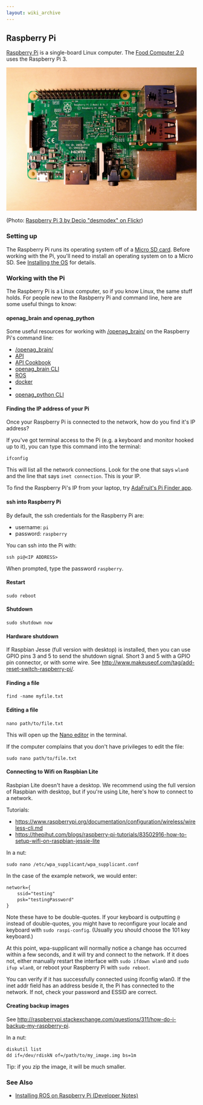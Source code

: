 ```yaml
---
layout: wiki_archive
---
```


## Raspberry Pi

[Raspberry Pi](https://www.raspberrypi.org/) is a single-board Linux
computer. The [Food Computer 2.0](food_computer_2.md) uses the Raspberry Pi
3.

![26281560492\_18c34260af\_k.jpg](/static/images/wiki/raspberry_pi/26281560492_18c34260af_k.jpg)

(Photo: [Raspberry Pi 3 by Decio "desmodex" on
Flickr](https://www.flickr.com/photos/desmodex/26281560492/in/photolist-G3pSij-dbEyXN-r9CWsr-r9wxJU-qszMrG-rqYb4H-qu6kVL-dm4Jec-r6fiN4-r9CWT6-r7LzZ6-qszjeL-quiw8V-rnh8Qs-rqZBKG-esey2Y-dijNpn-opqnji-meFnrf-gv7pTG-cZzxcj-gNS6UT-qu6oNQ-qu6kYG-rr5Z1v-r9vvj3-r9vrTW-r9wwqS-rqZzVE-roN1h5-quisoR-r811TE-r9CTHt-qsMENB-r88sNH-quiwCx-r7ZpmC-qsMwRz-qszshu-rqYc9P-rpzuv8-rr5YzR-r9wuqQ-r9CXvi-rqYbF4-quisHi-gVeh8G-quivpF-gn6Xhd-rnhqhf))

### Setting up

The Raspberry Pi runs its operating system off of a [Micro SD
card](https://en.wikipedia.org/wiki/Secure_Digital). Before working with
the Pi, you'll need to install an operating system on to a Micro SD. See
[Installing the OS](openag_brain/installing/installing_the_os.md) for
details.

### Working with the Pi

The Raspberry Pi is a Linux computer, so if you know Linux, the same
stuff holds. For people new to the Rasbperry Pi and command line, here
are some useful things to know:

#### openag\_brain and openag\_python

Some useful resources for working with [/openag_brain/](openag_brain.md) on the
Raspberry Pi's command line:

  - [/openag_brain/](openag_brain.md)
  - [API](openag_brain/api.md)
  - [API Cookbook](openag_brain/api_cookbook.md)
  - [openag\_brain CLI](openag_brain/cli.md)
  - [ROS](openag_brain/ros.md)
  - [docker](docker.md)
  - [](/openag_python/)
  - [openag\_python CLI](/openag_python/CLI)

#### Finding the IP address of your Pi

Once your Raspberry Pi is connected to the network, how do you find it's
IP address?

If you've got terminal access to the Pi (e.g. a keyboard and monitor
hooked up to it), you can type this command into the terminal:

    ifconfig

This will list all the network connections. Look for the one that says
`wlan0` and the line that says `inet connection`. This is your IP.

To find the Raspberry Pi's IP from your laptop, try [AdaFruit's Pi
Finder app](https://github.com/adafruit/Adafruit-Pi-Finder).

#### ssh into Raspberry Pi

By default, the ssh credentials for the Raspberry Pi are:

  - username: `pi`
  - password: `raspberry`

You can ssh into the Pi with:

    ssh pi@<IP ADDRESS>

When prompted, type the password `raspberry`.

#### Restart

    sudo reboot

#### Shutdown

``` 
sudo shutdown now

```

#### Hardware shutdown

If Raspbian Jesse (full version with desktop) is installed, then you can
use GPIO pins 3 and 5 to send the shutdown signal. Short 3 and 5 with a
GPIO pin connector, or with some wire. See
<http://www.makeuseof.com/tag/add-reset-switch-raspberry-pi/>.

#### Finding a file

``` 
find -name myfile.txt

```

#### Editing a file

    nano path/to/file.txt

This will open up the [Nano editor](https://www.nano-editor.org/) in the
terminal.

If the computer complains that you don't have privileges to edit the
file:

    sudo nano path/to/file.txt

#### Connecting to Wifi on Raspbian Lite

Rasbpian Lite doesn't have a desktop. We recommend using the full
version of Raspbian with desktop, but if you're using Lite, here's how
to connect to a network.

Tutorials:

  - <https://www.raspberrypi.org/documentation/configuration/wireless/wireless-cli.md>
  - <https://thepihut.com/blogs/raspberry-pi-tutorials/83502916-how-to-setup-wifi-on-raspbian-jessie-lite>

In a nut:

``` 
sudo nano /etc/wpa_supplicant/wpa_supplicant.conf 
```

In the case of the example network, we would enter:

    network={
        ssid="testing"
        psk="testingPassword"
    }

Note these have to be double-quotes. If your keyboard is outputting `@`
instead of double-quotes, you might have to reconfigure your locale and
keyboard with `sudo raspi-config`. (Usually you should choose the 101
key keyboard.)

At this point, wpa-supplicant will normally notice a change has occurred
within a few seconds, and it will try and connect to the network. If it
does not, either manually restart the interface with `sudo ifdown wlan0`
and `sudo ifup wlan0`, or reboot your Raspberry Pi with `sudo reboot`.

You can verify if it has successfully connected using ifconfig wlan0. If
the inet addr field has an address beside it, the Pi has connected to
the network. If not, check your password and ESSID are correct.

#### Creating backup images

See
<http://raspberrypi.stackexchange.com/questions/311/how-do-i-backup-my-raspberry-pi>.

In a nut:

    diskutil list
    dd if=/dev/rdiskN of=/path/to/my_image.img bs=1m

Tip: if you zip the image, it will be much smaller.

### See Also

  - [Installing ROS on Raspberry Pi (Developer
    Notes)](/ROS/Installing%20on%20Raspberry%20Pi)
